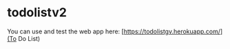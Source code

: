 # todolistv2

You can use and test the web app here: [https://todolistgv.herokuapp.com/](To Do List)
